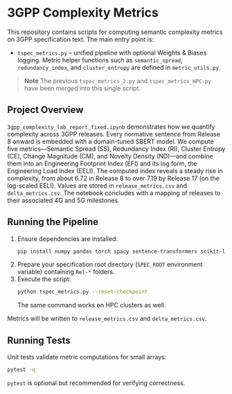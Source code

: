 # 3GPP Complexity Metrics

This repository contains scripts for computing semantic complexity metrics on 3GPP specification text. The main entry point is:

- `tspec_metrics.py` – unified pipeline with optional Weights & Biases logging.
Metric helper functions such as `semantic_spread`, `redundancy_index`, and
`cluster_entropy` are defined in `metric_utils.py`.

> **Note**
> The previous `tspec_metrics_2.py` and `tspec_metrics_HPC.py` have been merged
> into this single script.

## Project Overview

`3gpp_complexity_lab_report_fixed.ipynb` demonstrates how we quantify complexity across 3GPP releases. Every normative sentence from Release 8 onward is embedded with a domain-tuned SBERT model. We compute five metrics—Semantic Spread (SS), Redundancy Index (RI), Cluster Entropy (CE), Change Magnitude (CM), and Novelty Density (ND)—and combine them into an Engineering Footprint Index (EFI) and its log form, the Engineering Load Index (EELI).
The computed index reveals a steady rise in complexity, from about 6.72 in Release 8 to over 7.19 by Release 17 (on the log-scaled EELI). Values are stored in `release_metrics.csv` and `delta_metrics.csv`. The notebook concludes with a mapping of releases to their associated 4G and 5G milestones.


## Running the Pipeline

1. Ensure dependencies are installed:
   ```bash
   pip install numpy pandas torch spacy sentence-transformers scikit-learn tqdm
   ```
2. Prepare your specification root directory (`SPEC_ROOT` environment variable) containing `Rel-*` folders.
3. Execute the script:
   ```bash
   python tspec_metrics.py --reset-checkpoint
   ```
   The same command works on HPC clusters as well.

Metrics will be written to `release_metrics.csv` and `delta_metrics.csv`.

## Running Tests

Unit tests validate metric computations for small arrays:

```bash
pytest -q
```

`pytest` is optional but recommended for verifying correctness.
